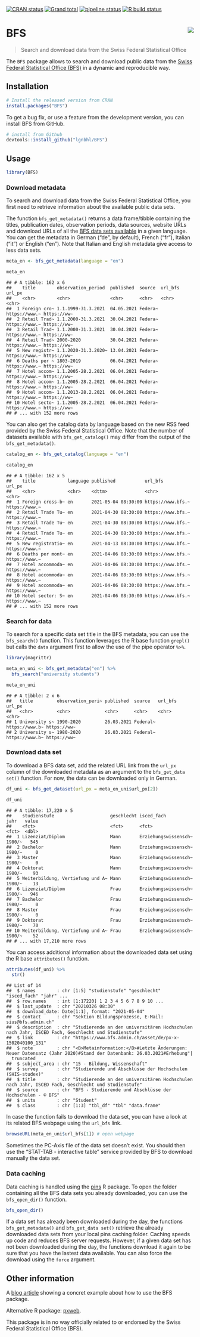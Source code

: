 
<!-- README.md is generated from README.Rmd. Please edit that file -->

<!-- badges: start -->

[![CRAN
status](https://www.r-pkg.org/badges/version/BFS)](https://CRAN.R-project.org/package=BFS)
[![Grand
total](https://cranlogs.r-pkg.org/badges/grand-total/BFS)](https://cran.r-project.org/package=BFS)
[![pipeline
status](https://gitlab.com/lgnbhl/BFS/badges/master/pipeline.svg)](https://gitlab.com/lgnbhl/BFS/pipelines)
[![R build
status](https://github.com/lgnbhl/BFS/workflows/R-CMD-check/badge.svg)](https://github.com/lgnbhl/BFS/actions)
<!-- badges: end -->

# BFS <img src="man/figures/logo.png" align="right" />

> Search and download data from the Swiss Federal Statistical Office

The `BFS` package allows to search and download public data from the
[Swiss Federal Statistical Office
(BFS)](https://www.bfs.admin.ch/bfs/en/home/statistics/catalogues-databases/data.html)
in a dynamic and reproducible way.

## Installation

``` r
# Install the released version from CRAN
install.packages("BFS")
```

To get a bug fix, or use a feature from the development version, you can
install BFS from GitHub.

``` r
# install from Github
devtools::install_github("lgnbhl/BFS")
```

## Usage

``` r
library(BFS)
```

### Download metadata

To search and download data from the Swiss Federal Statistical Office,
you first need to retrieve information about the available public data
sets.

The function `bfs_get_metadata()` returns a data frame/tibble containing
the titles, publication dates, observation periods, data sources,
website URLs and download URLs of all the [BFS data sets
available](https://www.bfs.admin.ch/bfs/en/home/statistics/catalogues-databases/data.html)
in a given language. You can get the metadata in German (“de”, by
default), French (“fr”), Italian (“it”) or English (“en”). Note that
Italian and English metadata give access to less data sets.

``` r
meta_en <- bfs_get_metadata(language = "en")

meta_en
```

    ## # A tibble: 162 x 6
    ##    title        observation_period  published  source  url_bfs       url_px     
    ##    <chr>        <chr>               <chr>      <chr>   <chr>         <chr>      
    ##  1 Foreign cro~ 1.1.1999-31.3.2021  04.05.2021 Federa~ https://www.~ https://ww~
    ##  2 Retail Trad~ 1.1.2000-31.3.2021  30.04.2021 Federa~ https://www.~ https://ww~
    ##  3 Retail Trad~ 1.1.2000-31.3.2021  30.04.2021 Federa~ https://www.~ https://ww~
    ##  4 Retail Trad~ 2000-2020           30.04.2021 Federa~ https://www.~ https://ww~
    ##  5 New registr~ 1.1.2020-31.3.2020~ 13.04.2021 Federa~ https://www.~ https://ww~
    ##  6 Deaths per ~ 1803-2019           06.04.2021 Federa~ https://www.~ https://ww~
    ##  7 Hotel accom~ 1.1.2005-28.2.2021  06.04.2021 Federa~ https://www.~ https://ww~
    ##  8 Hotel accom~ 1.1.2005-28.2.2021  06.04.2021 Federa~ https://www.~ https://ww~
    ##  9 Hotel accom~ 1.1.2013-28.2.2021  06.04.2021 Federa~ https://www.~ https://ww~
    ## 10 Hotel secto~ 1.1.2005-28.2.2021  06.04.2021 Federa~ https://www.~ https://ww~
    ## # ... with 152 more rows

You can also get the catalog data by language based on the new RSS feed
provided by the Swiss Federal Statistical Office. Note that the number
of datasets available with `bfs_get_catalog()` may differ from the
output of the `bfs_get_metadata()`.

``` r
catalog_en <- bfs_get_catalog(language = "en")

catalog_en
```

    ## # A tibble: 162 x 5
    ##    title            language published           url_bfs           url_px       
    ##    <chr>            <chr>    <dttm>              <chr>             <chr>        
    ##  1 Foreign cross-b~ en       2021-05-04 08:30:00 https://www.bfs.~ https://www.~
    ##  2 Retail Trade Tu~ en       2021-04-30 08:30:00 https://www.bfs.~ https://www.~
    ##  3 Retail Trade Tu~ en       2021-04-30 08:30:00 https://www.bfs.~ https://www.~
    ##  4 Retail Trade Tu~ en       2021-04-30 08:30:00 https://www.bfs.~ https://www.~
    ##  5 New registratio~ en       2021-04-13 08:30:00 https://www.bfs.~ https://www.~
    ##  6 Deaths per mont~ en       2021-04-06 08:30:00 https://www.bfs.~ https://www.~
    ##  7 Hotel accommoda~ en       2021-04-06 08:30:00 https://www.bfs.~ https://www.~
    ##  8 Hotel accommoda~ en       2021-04-06 08:30:00 https://www.bfs.~ https://www.~
    ##  9 Hotel accommoda~ en       2021-04-06 08:30:00 https://www.bfs.~ https://www.~
    ## 10 Hotel sector: S~ en       2021-04-06 08:30:00 https://www.bfs.~ https://www.~
    ## # ... with 152 more rows

### Search for data

To search for a specific data set title in the BFS metadata, you can use
the `bfs_search()` function. This function leverages the R base function
`grepl()` but calls the `data` argument first to allow the use of the
pipe operator `%>%`.

``` r
library(magrittr)

meta_en_uni <- bfs_get_metadata("en") %>%
  bfs_search("university students")

meta_en_uni
```

    ## # A tibble: 2 x 6
    ##   title         observation_peri~ published  source   url_bfs        url_px     
    ##   <chr>         <chr>             <chr>      <chr>    <chr>          <chr>      
    ## 1 University s~ 1990-2020         26.03.2021 Federal~ https://www.b~ https://ww~
    ## 2 University s~ 1980-2020         26.03.2021 Federal~ https://www.b~ https://ww~

### Download data set

To download a BFS data set, add the related URL link from the `url_px`
column of the downloaded metadata as an argument to the `bfs_get_data
set()` function. For now, the data can be downloaded only in German.

``` r
df_uni <- bfs_get_dataset(url_px = meta_en_uni$url_px[2])

df_uni
```

    ## # A tibble: 17,220 x 5
    ##    studienstufe                     geschlecht isced_fach           jahr   value
    ##    <fct>                            <fct>      <fct>                <fct>  <dbl>
    ##  1 Lizenziat/Diplom                 Mann       Erziehungswissensch~ 1980/~   545
    ##  2 Bachelor                         Mann       Erziehungswissensch~ 1980/~     0
    ##  3 Master                           Mann       Erziehungswissensch~ 1980/~     0
    ##  4 Doktorat                         Mann       Erziehungswissensch~ 1980/~    93
    ##  5 Weiterbildung, Vertiefung und A~ Mann       Erziehungswissensch~ 1980/~    13
    ##  6 Lizenziat/Diplom                 Frau       Erziehungswissensch~ 1980/~   946
    ##  7 Bachelor                         Frau       Erziehungswissensch~ 1980/~     0
    ##  8 Master                           Frau       Erziehungswissensch~ 1980/~     0
    ##  9 Doktorat                         Frau       Erziehungswissensch~ 1980/~    70
    ## 10 Weiterbildung, Vertiefung und A~ Frau       Erziehungswissensch~ 1980/~    52
    ## # ... with 17,210 more rows

You can access additional information about the downloaded data set
using the R base `attributes()` function.

``` r
attributes(df_uni) %>%
  str()
```

    ## List of 14
    ##  $ names        : chr [1:5] "studienstufe" "geschlecht" "isced_fach" "jahr" ...
    ##  $ row.names    : int [1:17220] 1 2 3 4 5 6 7 8 9 10 ...
    ##  $ last_update  : chr "20210326 08:30"
    ##  $ download_date: Date[1:1], format: "2021-05-04"
    ##  $ contact      : chr "Sektion Bildungsprozesse, E-Mail: sius@bfs.admin.ch"
    ##  $ description  : chr "Studierende an den universitären Hochschulen nach Jahr, ISCED Fach, Geschlecht und Studienstufe"
    ##  $ link         : chr "https://www.bfs.admin.ch/asset/de/px-x-1502040100_131"
    ##  $ note         : chr "<B>Metainformation:</B>#Letzte Änderungen: Neuer Datensatz (Jahr 2020)#Stand der Datenbank: 26.03.2021#Erhebung"| __truncated__
    ##  $ subject_area : chr "15 - Bildung, Wissenschaft"
    ##  $ survey       : chr "Studierende und Abschlüsse der Hochschulen (SHIS-studex)"
    ##  $ title        : chr "Studierende an den universitären Hochschulen nach Jahr, ISCED Fach, Geschlecht und Studienstufe"
    ##  $ source       : chr "BFS - Studierende und Abschlüsse der Hochschulen - © BFS"
    ##  $ units        : chr "Student"
    ##  $ class        : chr [1:3] "tbl_df" "tbl" "data.frame"

In case the function fails to download the data set, you can have a look
at its related BFS webpage using the `url_bfs` link.

``` r
browseURL(meta_en_uni$url_bfs[1]) # open webpage
```

Sometimes the PC-Axis file of the data set doesn’t exist. You should
then use the “STAT-TAB - interactive table” service provided by BFS to
download manually the data set.

### Data caching

Data caching is handled using the [pins](https://pins.rstudio.com/) R
package. To open the folder containing all the BFS data sets you already
downloaded, you can use the `bfs_open_dir()` function.

``` r
bfs_open_dir()
```

If a data set has already been downloaded during the day, the functions
`bfs_get_metadata()` and `bfs_get_data set()` retrieve the already
downloaded data sets from your local pins caching folder. Caching speeds
up code and reduces BFS server requests. However, if a given data set
has not been downloaded during the day, the functions download it again
to be sure that you have the lastest data available. You can also force
the download using the `force` argument.

## Other information

A [blog
article](https://felixluginbuhl.com/blog/posts/2019-11-07-swiss-data/)
showing a concret example about how to use the BFS package.

Alternative R package: [pxweb](https://github.com/rOpenGov/pxweb).

This package is in no way officially related to or endorsed by the Swiss
Federal Statistical Office (BFS).
